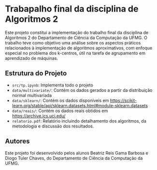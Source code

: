 # Trabapalho final da disciplina de Algoritmos 2

Este projeto constitui a implementação do trabalho final da disciplina de Algoritmos 2 do Departamento de Ciência da Computação da UFMG. O trabalho teve como objetivo uma análise sobre os aspectos práticos relacionados à implementação de algoritmos aproximativos, com enfoque especial no problema dos k-centros, útil na tarefa de agrupamento em aprendizado de máquinas.


## Estrutura do Projeto

- `src/tp.ipynb`: Implementa todo o projeto
- `data/multivariate/`: Contém os dados gerados a partir da distribuição normal multivariada
- `data/sklearn/`: Contém os dados disponíveis em https://scikit-learn.org/stable/api/sklearn.datasets.html#module-sklearn.datasets 
- `data/reais/`: Contém os dados reais obtidos em https://archive.ics.uci.edu/
- `relatorio.pdf`: Relatório incluindo detalhamento dos algoritmos, da metodologia e discussão dos resultados.

## Autores

Este projeto foi desenvolvido pelos alunos Beatriz Reis Gama Barbosa e Diogo Tuler Chaves, do Departamento de Ciência da Computação da UFMG.